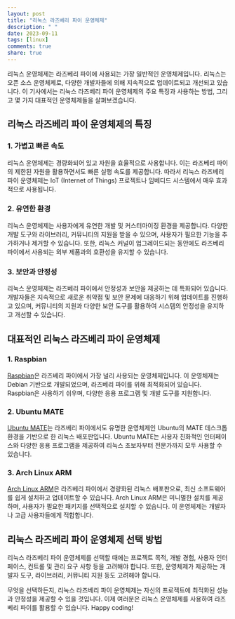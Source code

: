 ```yaml
---
layout: post
title: "리눅스 라즈베리 파이 운영체제"
description: " "
date: 2023-09-11
tags: [linux]
comments: true
share: true
---
```


리눅스 운영체제는 라즈베리 파이에 사용되는 가장 일반적인 운영체제입니다. 리눅스는 오픈 소스 운영체제로, 다양한 개발자들에 의해 지속적으로 업데이트되고 개선되고 있습니다. 이 기사에서는 리눅스 라즈베리 파이 운영체제의 주요 특징과 사용하는 방법, 그리고 몇 가지 대표적인 운영체제들을 살펴보겠습니다.

## 리눅스 라즈베리 파이 운영체제의 특징

### 1. 가볍고 빠른 속도

리눅스 운영체제는 경량화되어 있고 자원을 효율적으로 사용합니다. 이는 라즈베리 파이의 제한된 자원을 활용하면서도 빠른 실행 속도를 제공합니다. 따라서 리눅스 라즈베리 파이 운영체제는 IoT (Internet of Things) 프로젝트나 임베디드 시스템에서 매우 효과적으로 사용됩니다.

### 2. 유연한 환경

리눅스 운영체제는 사용자에게 유연한 개발 및 커스터마이징 환경을 제공합니다. 다양한 개발 도구와 라이브러리, 커뮤니티의 지원을 받을 수 있으며, 사용자가 필요한 기능을 추가하거나 제거할 수 있습니다. 또한, 리눅스 커널이 업그레이드되는 동안에도 라즈베리 파이에서 사용되는 외부 제품과의 호환성을 유지할 수 있습니다.

### 3. 보안과 안정성

리눅스 운영체제는 라즈베리 파이에서 안정성과 보안을 제공하는 데 특화되어 있습니다. 개발자들은 지속적으로 새로운 취약점 및 보안 문제에 대응하기 위해 업데이트를 진행하고 있으며, 커뮤니티의 지원과 다양한 보안 도구를 활용하여 시스템의 안정성을 유지하고 개선할 수 있습니다.

## 대표적인 리눅스 라즈베리 파이 운영체제

### 1. Raspbian

[Raspbian](https://www.raspberrypi.org/software/operating-systems/)은 라즈베리 파이에서 가장 널리 사용되는 운영체제입니다. 이 운영체제는 Debian 기반으로 개발되었으며, 라즈베리 파이를 위해 최적화되어 있습니다. Raspbian은 사용하기 쉬우며, 다양한 응용 프로그램 및 개발 도구를 지원합니다.

### 2. Ubuntu MATE

[Ubuntu MATE](https://ubuntu-mate.org/raspberry-pi/)는 라즈베리 파이에서도 유명한 운영체제인 Ubuntu의 MATE 데스크톱 환경을 기반으로 한 리눅스 배포판입니다. Ubuntu MATE는 사용자 친화적인 인터페이스와 다양한 응용 프로그램을 제공하여 리눅스 초보자부터 전문가까지 모두 사용할 수 있습니다.

### 3. Arch Linux ARM

[Arch Linux ARM](https://archlinuxarm.org/)은 라즈베리 파이에서 경량화된 리눅스 배포판으로, 최신 소프트웨어를 쉽게 설치하고 업데이트할 수 있습니다. Arch Linux ARM은 미니멀한 설치를 제공하며, 사용자가 필요한 패키지를 선택적으로 설치할 수 있습니다. 이 운영체제는 개발자나 고급 사용자들에게 적합합니다.

## 리눅스 라즈베리 파이 운영체제 선택 방법

리눅스 라즈베리 파이 운영체제를 선택할 때에는 프로젝트 목적, 개발 경험, 사용자 인터페이스, 컨트롤 및 관리 요구 사항 등을 고려해야 합니다. 또한, 운영체제가 제공하는 개발자 도구, 라이브러리, 커뮤니티 지원 등도 고려해야 합니다.

무엇을 선택하든지, 리눅스 라즈베리 파이 운영체제는 자신의 프로젝트에 최적화된 성능과 안정성을 제공할 수 있을 것입니다. 이제 여러분은 리눅스 운영체제를 사용하여 라즈베리 파이를 활용할 수 있습니다. Happy coding!